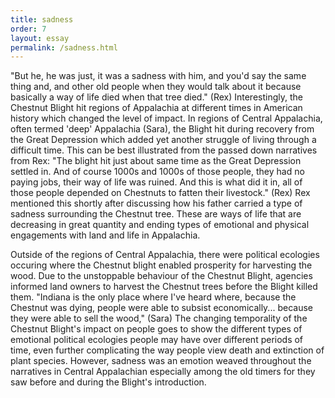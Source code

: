 ```yaml
---
title: sadness
order: 7
layout: essay
permalink: /sadness.html
---
```


"But he, he was just, it was a sadness with him, and you'd say the same thing and, and other old people when they would talk about it because basically a way of life died when that tree died." (Rex)
Interestingly, the Chestnut Blight hit regions of Appalachia at different times in American history which changed the level of impact. In regions of Central Appalachia, often termed 'deep' Appalachia (Sara), the Blight hit during recovery from the Great Depression which added yet another struggle of living through a difficult time. This can be best illustrated from the passed down narratives from Rex:
"The blight hit just about same time as the Great Depression settled in. And of course 1000s and 1000s of those people, they had no paying jobs, their way of life was ruined. And this is what did it in, all of those people depended on Chestnuts to fatten their livestock." (Rex)
Rex mentioned this shortly after discussing how his father carried a type of sadness surrounding the Chestnut tree. These are ways of life that are decreasing in great quantity and ending types of emotional and physical engagements with land and life in Appalachia.

Outside of the regions of Central Appalachia, there were political ecologies occuring where the Chestnut blight enabled prosperity for harvesting the wood. Due to the unstoppable behaviour of the Chestnut Blight, agencies informed land owners to harvest the Chestnut trees before the Blight killed them.
"Indiana is the only place where I've heard where, because the Chestnut was dying, people were able to subsist economically... because they were able to sell the wood," (Sara)
The changing temporality of the Chestnut Blight's impact on people goes to show the different types of emotional political ecologies people may have over different periods of time, even further complicating the way people view death and extinction of plant species. However, sadness was an emotion weaved throughout the narratives in Central Appalachian especially among the old timers for they saw before and during the Blight's introduction.

